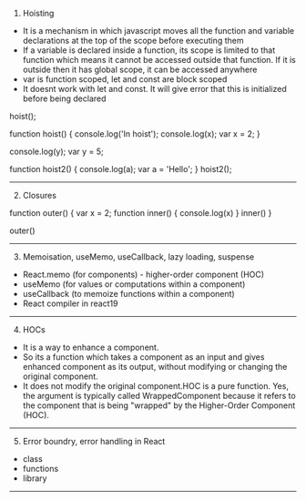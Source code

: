 1. Hoisting

- It is a mechanism in which javascript moves all the function and variable declarations at the top of the scope before executing them
- If a variable is declared inside a function, its scope is limited to that function which means it cannot be accessed outside that function. If it is outside then it has global scope, it can be accessed anywhere
- var is function scoped, let and const are block scoped
- It doesnt work with let and const. It will give error that this is initialized before being declared

hoist();

function hoist() {
console.log('In hoist');
console.log(x);
var x = 2;
}

console.log(y);
var y = 5;

function hoist2() {
console.log(a);
var a = 'Hello';
}
hoist2();

---

2. Closures

function outer() {
var x = 2;
function inner() {
console.log(x)
}
inner()
}

outer()

---

3. Memoisation, useMemo, useCallback, lazy loading, suspense

- React.memo (for components) - higher-order component (HOC)
- useMemo (for values or computations within a component)
- useCallback (to memoize functions within a component)
- React compiler in react19

---

4. HOCs

- It is a way to enhance a component.
- So its a function which takes a component as an input and gives enhanced component as its output, without modifying or changing the original component.
- It does not modify the original component.HOC is a pure function.
  Yes, the argument is typically called WrappedComponent because it refers to the component that is being "wrapped" by the Higher-Order Component (HOC).

---

5. Error boundry, error handling in React

- class
- functions
- library

---
